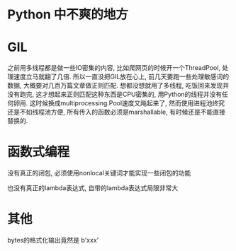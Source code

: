 # Python 中不爽的地方

<!--
ID: d8b9bc5e-6f88-4e68-8f45-3ea9c14d0912
Status: publish
Date: 2017-11-11T11:16:00
Modified: 2020-05-16T11:52:09
wp_id: 683
-->

# GIL

之前用多线程都是做一些IO密集的内容, 比如爬网页的时候开一个ThreadPool, 处理速度立马就翻了几倍. 所以一直没把GIL放在心上, 前几天要跑一些处理敏感词的数据, 大概要对几百万篇文章做正则匹配. 想都没想就用了多线程, 吃饭回来发现并没有跑完, 这才想起来正则匹配这种东西是CPU密集的, 用Python的线程并没有任何卵用. 这时候换成multiprocessing.Pool速度又飚起来了, 然而使用进程池终究还是不如线程池方便, 所有传入的函数必须是marshallable, 有时候还是不能直接替换的.

# 函数式编程

没有真正的闭包, 必须使用nonlocal关键词才能实现一些闭包的功能

也没有真正的lambda表达式, 自带的lambda表达式局限非常大

# 其他

bytes的格式化输出竟然是 b'xxx'